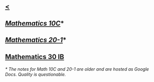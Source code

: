 ## [<](./)

## _[Mathematics 10C](https://drive.google.com/open?id=1UPnQliQN91uGohxgGtwHp52ol-u5pldl)_*  
## _[Mathematics 20-1](https://drive.google.com/open?id=1fptuYFs43zwE3G8ez8e6nALjE9XSb7_c)_*  
## [Mathematics 30 IB](/30ib)  

###### * The notes for Math 10C and 20-1 are older and are hosted as Google Docs. Quality is questionable.
